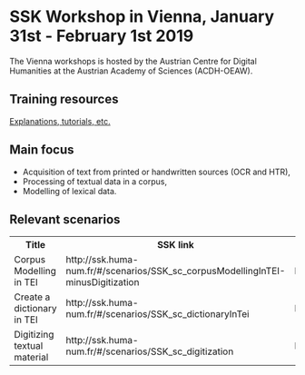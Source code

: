 # SSK Workshop in Vienna, January 31st - February 1st 2019

The Vienna workshops is hosted by the Austrian Centre for Digital Humanities at the Austrian Academy of Sciences (ACDH-OEAW).

## Training resources

[Explanations, tutorials, etc.](../)

## Main focus

* Acquisition of text from printed or handwritten sources (OCR and HTR),
* Processing of textual data in a corpus,
* Modelling of lexical data.

## Relevant scenarios

<table>
  <tr>
    <th>Title</th>
    <th>SSK link</th>
    <th>Source (specific workshop copy)</th>
  </tr>
  <tr>
    <td>Corpus Modelling in TEI</td>
    <td>http://ssk.huma-num.fr/#/scenarios/SSK_sc_corpusModellingInTEI-minusDigitization</td>
    <td>https://github.com/ParthenosWP4/Workshops/tree/master/Vienna19/corpusModellinginTEI</td>
  </tr>
  <tr>
    <td>Create a dictionary in TEI</td>
    <td>http://ssk.huma-num.fr/#/scenarios/SSK_sc_dictionaryInTei</td>
    <td>https://github.com/ParthenosWP4/Workshops/tree/master/Vienna19/dictionaryInTEI</td>
  </tr>
  <tr>
    <td>Digitizing textual material </td>
    <td>http://ssk.huma-num.fr/#/scenarios/SSK_sc_digitization</td>
    <td>https://github.com/ParthenosWP4/Workshops/tree/master/Vienna19/digitization</td>
  </tr>
</table>
